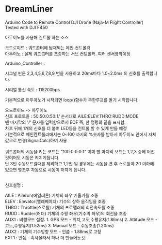 <h1>DreamLiner</h1>

Arduino Code to Remote Control DJI Drone (Naja-M Flight Controller)
Tested with DJI F450

<a>아두이노를 사용해 컨트롤 하는 소스</a>

오드로이드 : 쿼드콥터에 탑재되는 메인 컨트롤러<br>
아두이노 : 실제 쿼드콥터를 조종하는 서브 컨트롤러. 여러 센서장착예정<br>

Arduino_Controller :

시그널 핀은 2,3,4,5,6,7,8,9 번을 사용하고 20ms마다 1.0~2.0ms 의 신호를 출력합니다.

시리얼 통신 속도 : 115200bps

기본적으로 아두이노가 시작되면 loop()함수가 무한루프를 돌기 시작합니다.


오드로이드 -> 아두이노<br>
신호 프로토콜 : 50:50:0:50:1/  순서대로 AILE:ELEV:THRO:RUDD:MODE<br>
맨 마지막의 '/' 문자를 입력함으로서 EOF 즉, 한 명령의 끝을 표시함.<br>
차후 뒤에 1개의 신호를 더 붙여 LED등을 컨트롤 할 수 있게 만들 예정<br>
기본적으로 메인컨트롤러에서는 0~100 까지의 %숫자를 받아서 아두이노 안에서 자체 값으로 변경(SignalCalc)하여 사용<br>
<br>
쿼드콥터의 시동을 켜는 코드는 "100:0:0:0:1" 이며 맨 마지막 모드는 1,2,3 중에 어떤것이어도 시동은 켜지게됩니다.<br>
단 3번 수동모드일때를 제외하고 1,2번 일 경우에는 시동을 켠 후 스로틀이 20 이하에 있으면 몇초후 자동으로 시동이 꺼지게 됩니다.<br>
<br>

신호설명 :<br>

AILE : Aileron(에일러론) 기체의 좌우 기울기를 조종<br>
ELEV : Elevator(엘레베이터) 기수의 상하 움직임을 조종<br>
THRO : Throttle(스로틀) 기체의 프로펠러의 회전속도를 조종<br>
RUDD : Rudder(러더) 기체의 수평 좌우(기수의 좌우)의 회전을 조종<br>
AUX1 : 비행모드 설정. 1. GPS 모드 - 위치,고도,수평유지(1.86ms) 2. Attitude 모드 - 고도,수평유지(1.52ms) 3. Manual 모드 - 수동조종(1.20ms)<br>
AUX2 : 기체의 기수방향 모드 - 안씀 - 1.86ms로 고정<br>
EXT1 : 안씀 - 혹시몰라서 하나 더 만들어둔것.<br>
